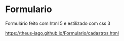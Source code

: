 # Formulario
Formulário feito com html 5 e estilizado com css 3

https://theus-iago.github.io/Formulario/cadastros.html 
